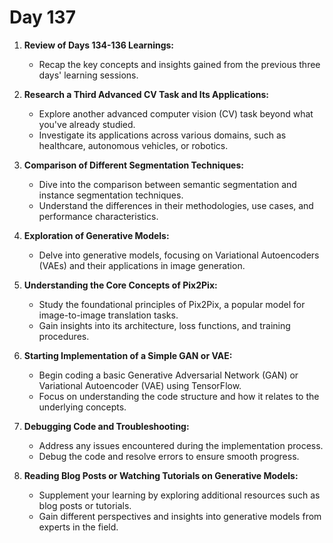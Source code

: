 #  **Day 137**

1. **Review of Days 134-136 Learnings:**
   - Recap the key concepts and insights gained from the previous three days' learning sessions.
   
2. **Research a Third Advanced CV Task and Its Applications:**
   - Explore another advanced computer vision (CV) task beyond what you've already studied.
   - Investigate its applications across various domains, such as healthcare, autonomous vehicles, or robotics.
   
3. **Comparison of Different Segmentation Techniques:**
   - Dive into the comparison between semantic segmentation and instance segmentation techniques.
   - Understand the differences in their methodologies, use cases, and performance characteristics.

4. **Exploration of Generative Models:**
   - Delve into generative models, focusing on Variational Autoencoders (VAEs) and their applications in image generation.
   
5. **Understanding the Core Concepts of Pix2Pix:**
   - Study the foundational principles of Pix2Pix, a popular model for image-to-image translation tasks.
   - Gain insights into its architecture, loss functions, and training procedures.
   
6. **Starting Implementation of a Simple GAN or VAE:**
   - Begin coding a basic Generative Adversarial Network (GAN) or Variational Autoencoder (VAE) using TensorFlow.
   - Focus on understanding the code structure and how it relates to the underlying concepts.


7. **Debugging Code and Troubleshooting:**
   - Address any issues encountered during the implementation process.
   - Debug the code and resolve errors to ensure smooth progress.
   
8. **Reading Blog Posts or Watching Tutorials on Generative Models:**
   - Supplement your learning by exploring additional resources such as blog posts or tutorials.
   - Gain different perspectives and insights into generative models from experts in the field.

